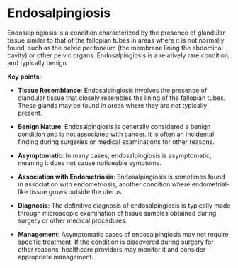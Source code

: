 [//]: # (source: ?)
[//]: # (tags: conditions)

# Endosalpingiosis

Endosalpingiosis is a condition characterized by the presence of glandular tissue similar to that of the fallopian tubes in areas where it is not normally found, such as the pelvic peritoneum (the membrane lining the abdominal cavity) or other pelvic organs. Endosalpingiosis is a relatively rare condition, and typically benign.

**Key points**:

* **Tissue Resemblance**: Endosalpingiosis involves the presence of glandular tissue that closely resembles the lining of the fallopian tubes. These glands may be found in areas where they are not typically present.

* **Benign Nature**: Endosalpingiosis is generally considered a benign condition and is not associated with cancer. It is often an incidental finding during surgeries or medical examinations for other reasons.

* **Asymptomatic**: In many cases, endosalpingiosis is asymptomatic, meaning it does not cause noticeable symptoms.

* **Association with Endometriosis**: Endosalpingiosis is sometimes found in association with endometriosis, another condition where endometrial-like tissue grows outside the uterus.

* **Diagnosis**: The definitive diagnosis of endosalpingiosis is typically made through microscopic examination of tissue samples obtained during surgery or other medical procedures.

* **Management**: Asymptomatic cases of endosalpingiosis may not require specific treatment. If the condition is discovered during surgery for other reasons, healthcare providers may monitor it and consider appropriate management.
